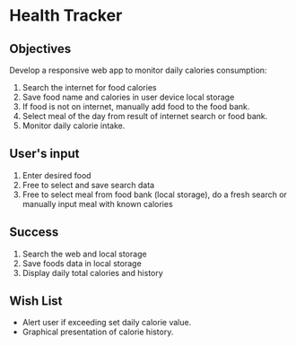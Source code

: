 # Health Tracker

## Objectives
Develop a responsive web app to monitor daily calories consumption:
1. Search the internet for food calories
2. Save food name and calories in user device local storage
3. If food is not on internet, manually add food to the food bank.
3. Select meal of the day from result of internet search or food bank.
4. Monitor daily calorie intake. 

## User's input
1. Enter desired food
2. Free to select and save search data
3. Free to select meal from food bank (local storage), do a fresh search or manually input meal with known calories

## Success
1. Search the web and local storage
2. Save foods data in local storage
3. Display daily total calories and history

## Wish List
- Alert user if exceeding set daily calorie value.
- Graphical presentation of calorie history.

<!--
## Public view
- To clone this repository to your device, go to [Link](https://github.com/adabonyan/Health-Tracker)
- The project is published and available to the public at `Github` [Link](https://adabonyan.github.io/Health-Tracker/)
- The site is published at https://adabonyan.github.io/Health-Tracker/
-->
